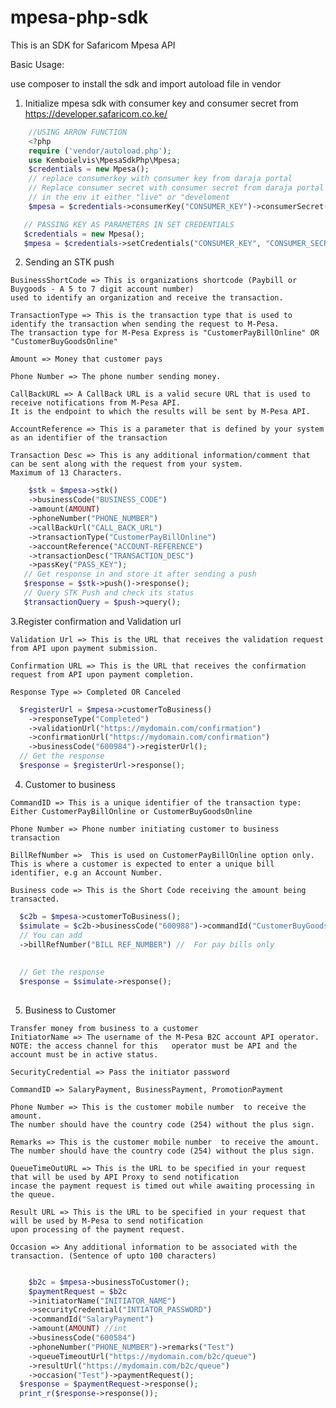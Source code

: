 # mpesa-php-sdk

This is an SDK for Safaricom Mpesa API

Basic Usage:

use composer to install the sdk and import autoload file in vendor 

1. Initialize mpesa sdk with consumer key and consumer secret from https://developer.safaricom.co.ke/
  

```php
    //USING ARROW FUNCTION
    <?php
    require ('vendor/autoload.php');
    use Kemboielvis\MpesaSdkPhp\Mpesa;
    $credentials = new Mpesa();
    // replace consumerkey with consumer key from daraja portal
    // Replace consumer secret with consumer secret from daraja portal
    // in the env it either "live" or "develoment
    $mpesa = $credentials->consumerKey("CONSUMER_KEY")->consumerSecret("CONSUMER_SECRET")->env("live")->setCredentials();
 ```
 ```php
    // PASSING KEY AS PARAMETERS IN SET CREDENTIALS
    $credentials = new Mpesa();
    $mpesa = $credentials->setCredentials("CONSUMER_KEY", "CONSUMER_SECRET", "live");
 ```
 
 2. Sending an STK push
 ```
 BusinessShortCode => This is organizations shortcode (Paybill or Buygoods - A 5 to 7 digit account number)
 used to identify an organization and receive the transaction.
 
 TransactionType => This is the transaction type that is used to identify the transaction when sending the request to M-Pesa. 
 The transaction type for M-Pesa Express is "CustomerPayBillOnline" OR "CustomerBuyGoodsOnline"
 
 Amount => Money that customer pays
 
 Phone Number => The phone number sending money.
 
 CallBackURL => A CallBack URL is a valid secure URL that is used to receive notifications from M-Pesa API.
 It is the endpoint to which the results will be sent by M-Pesa API.
 
 AccountReference => This is a parameter that is defined by your system as an identifier of the transaction
 
 Transaction Desc => This is any additional information/comment that can be sent along with the request from your system. 
 Maximum of 13 Characters.
 ```
 
 ```php
     $stk = $mpesa->stk()
     ->businessCode("BUSINESS_CODE")
     ->amount(AMOUNT)
     ->phoneNumber("PHONE_NUMBER")
     ->callBackUrl("CALL_BACK_URL")
     ->transactionType("CustomerPayBillOnline")
     ->accountReference("ACCOUNT-REFERENCE")
     ->transactionDesc("TRANSACTION_DESC")
     ->passKey("PASS_KEY");
    // Get response in and store it after sending a push
    $response = $stk->push()->response();
    // Query STK Push and check its status
    $transactionQuery = $push->query();
 ```
 
  3.Register confirmation and Validation url
  
  ```
  Validation Url => This is the URL that receives the validation request from API upon payment submission.
  
  Confirmation URL => This is the URL that receives the confirmation request from API upon payment completion.
  
  Response Type => Completed OR Canceled
  ```
  ```php
    $registerUrl = $mpesa->customerToBusiness()
      ->responseType("Completed")
      ->validationUrl("https://mydomain.com/confirmation")
      ->confirmationUrl("https://mydomain.com/confirmation")
      ->businessCode("600984")->registerUrl();
    // Get the response
    $response = $registerUrl->response();
  ```
  
  4. Customer to business 
  
  ```
  CommandID => This is a unique identifier of the transaction type: Either CustomerPayBillOnline or CustomerBuyGoodsOnline
  
  Phone Number => Phone number initiating customer to business transaction
  
  BillRefNumber =>  This is used on CustomerPayBillOnline option only. This is where a customer is expected to enter a unique bill identifier, e.g an Account Number. 
  
  Business code => This is the Short Code receiving the amount being transacted.
  
  ```
  ```php
    $c2b = $mpesa->customerToBusiness();
    $simulate = $c2b->businessCode("600988")->commandId("CustomerBuyGoodsOnline")->amount("10")->phoneNumber("PHONE_NUMBER")->simulate();
    // You can add 
    ->billRefNumber("BILL REF_NUMBER") //  For pay bills only
    
   
    // Get the response
    $response = $simulate->response();   
   
  ```
  
  5. Business to Customer 
  
    Transfer money from business to a customer
    InitiatorName => The username of the M-Pesa B2C account API operator. 
    NOTE: the access channel for this   operator must be API and the account must be in active status.
    
    SecurityCredential => Pass the initiator password
    
    CommandID => SalaryPayment, BusinessPayment, PromotionPayment
    
    Phone Number => This is the customer mobile number  to receive the amount. 
    The number should have the country code (254) without the plus sign.
    
    Remarks => This is the customer mobile number  to receive the amount. 
    The number should have the country code (254) without the plus sign.
    
    QueueTimeOutURL => This is the URL to be specified in your request that will be used by API Proxy to send notification 
    incase the payment request is timed out while awaiting processing in the queue. 
    
    Result URL => This is the URL to be specified in your request that will be used by M-Pesa to send notification
    upon processing of the payment request.
    
    Occasion => Any additional information to be associated with the transaction. (Sentence of upto 100 characters)
    
  ```php
  
      $b2c = $mpesa->businessToCustomer();
      $paymentRequest = $b2c
      ->initiatorName("INITIATOR_NAME")
      ->securityCredential("INTIATOR_PASSWORD")
      ->commandId("SalaryPayment")
      ->amount(AMOUNT) //int
      ->businessCode("600584")
      ->phoneNumber("PHONE_NUMBER")->remarks("Test")
      ->queueTimeoutUrl("https://mydomain.com/b2c/queue")
      ->resultUrl("https://mydomain.com/b2c/queue")
      ->occasion("Test")->paymentRequest();
    $response = $paymentRequest->response();
    print_r($response->response());
  
  ```
